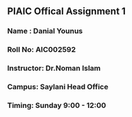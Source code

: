 ## PIAIC Offical Assignment 1
### Name : Danial Younus
### Roll No: AIC002592
### Instructor: Dr.Noman Islam 
### Campus: Saylani Head Office
### Timing: Sunday 9:00 - 12:00
